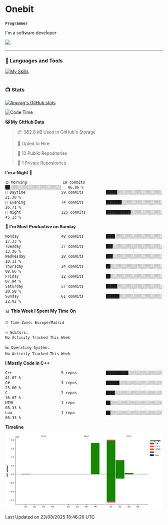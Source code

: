 # Onebit

**`Programmer`**

I'm a software developer

   ![](https://komarev.com/ghpvc/?username=onebit5&color=blueviolet)

---

### 🧰 Languages and Tools

[![My Skills](https://skillicons.dev/icons?i=cpp,c,cs,java,lua,unity,git,linux,github,discord,vscode,visualstudio)](https://skillicons.dev)
<br />

#

### 📺 Stats
[![Anurag's GitHub stats](https://github-readme-stats.vercel.app/api?username=onebit5&show_icons=true&theme=radical)](https://github.com/anuraghazra/github-readme-stats)                
<!--START_SECTION:waka-->
![Code Time](http://img.shields.io/badge/Code%20Time-316%20hrs%2026%20mins-blue)

**🐱 My GitHub Data** 

> 📦 362.8 kB Used in GitHub's Storage 
 > 
> 💼 Opted to Hire
 > 
> 📜 13 Public Repositories 
 > 
> 🔑 1 Private Repositories 
 > 
**I'm a Night 🦉** 

```text
🌞 Morning                19 commits          ██░░░░░░░░░░░░░░░░░░░░░░░   06.86 % 
🌆 Daytime                59 commits          █████░░░░░░░░░░░░░░░░░░░░   21.30 % 
🌃 Evening                74 commits          ███████░░░░░░░░░░░░░░░░░░   26.71 % 
🌙 Night                  125 commits         ███████████░░░░░░░░░░░░░░   45.13 % 
```
📅 **I'm Most Productive on Sunday** 

```text
Monday                   48 commits          ████░░░░░░░░░░░░░░░░░░░░░   17.33 % 
Tuesday                  37 commits          ███░░░░░░░░░░░░░░░░░░░░░░   13.36 % 
Wednesday                28 commits          ███░░░░░░░░░░░░░░░░░░░░░░   10.11 % 
Thursday                 24 commits          ██░░░░░░░░░░░░░░░░░░░░░░░   08.66 % 
Friday                   22 commits          ██░░░░░░░░░░░░░░░░░░░░░░░   07.94 % 
Saturday                 57 commits          █████░░░░░░░░░░░░░░░░░░░░   20.58 % 
Sunday                   61 commits          ██████░░░░░░░░░░░░░░░░░░░   22.02 % 
```


📊 **This Week I Spent My Time On** 

```text
🕑︎ Time Zone: Europe/Madrid

🔥 Editors: 
No Activity Tracked This Week

💻 Operating System: 
No Activity Tracked This Week
```

**I Mostly Code in C++** 

```text
C++                      5 repos             ██████████░░░░░░░░░░░░░░░   41.67 % 
C#                       3 repos             ██████░░░░░░░░░░░░░░░░░░░   25.00 % 
C                        2 repos             ████░░░░░░░░░░░░░░░░░░░░░   16.67 % 
HTML                     1 repo              ██░░░░░░░░░░░░░░░░░░░░░░░   08.33 % 
Lua                      1 repo              ██░░░░░░░░░░░░░░░░░░░░░░░   08.33 % 
```



**Timeline**

![Lines of Code chart](https://raw.githubusercontent.com/Onebit5/Onebit5/main/assets/bar_graph.png)


 Last Updated on 23/08/2025 18:46:26 UTC
<!--END_SECTION:waka-->

